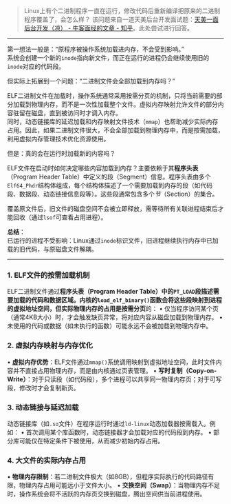 
> Linux上有个二进制程序一直在运行，修改代码后重新编译把原来的二进制程序覆盖了，会怎么样？
该问题来自一道天美后台开发面试题：[天美一面 后台开发（凉） - 牛客面经的文章 - 知乎](https://zhuanlan.zhihu.com/p/677307438)。此处尝试进行回答。

---

第一想法一般是：“原程序被操作系统加载进内存，不会受到影响。”  
系统会创建一个新的`inode`指向新文件，而正在运行的进程仍会继续使用旧的`inode`对应的代码段。

但实际上拓展到一个问题：“二进制文件会全部加载到内存吗？”

ELF二进制文件在加载时，操作系统通常采用按需分页的机制，只将当前需要的部分加载到物理内存，而不是一次性加载整个文件。虚拟内存映射允许文件的部分内容驻留在磁盘，直到被访问时才调入内存。  
同时，动态链接库的延迟加载和内存映射文件技术（`mmap`）也帮助减少实际内存占用。因此，如果二进制文件很大，不会全部加载到物理内存中，而是按需加载，利用虚拟内存管理技术优化资源使用。

但是：真的会在运行时加载新的内容吗？  

ELF文件在启动时如何决定哪些内容加载到内存？主要依赖于其**程序头表**（Program Header Table）​中定义的段（Segment）信息。程序头表由多个`Elf64_Phdr`结构体组成，每个结构体描述了一个需要加载到内存的段（如代码段、数据段、动态链接信息段等）。这些段通常包含多个*节*（Section）的集合。

覆盖原文件后，旧文件的磁盘空间不会被立即释放，需等待所有关联进程结束后才能回收（通过`lsof`可查看占用进程）。

**总结**：  
​已运行的进程不受影响：Linux通过`inode`标识文件，旧进程继续执行内存中已加载的旧代码，与原磁盘文件解耦。

---

### 1. **ELF文件的按需加载机制**
ELF二进制文件通过**程序头表（Program Header Table）**中的`PT_LOAD`段描述需要加载的代码和数据区域。内核的`load_elf_binary()`函数会将这些段映射到进程的虚拟地址空间，但实际物理内存的占用是**按需分页**的：
• 仅当程序访问某个页（通常4KB大小）时，才会触发缺页异常，将对应内容从磁盘加载到物理内存。
• 未使用的代码或数据（如未执行的函数）可能永远不会被加载到物理内存中。

### 2. **虚拟内存映射与内存优化**
• **虚拟内存优势**：ELF文件通过`mmap()`系统调用映射到虚拟地址空间，此时文件内容并不直接占用物理内存，而是由内核通过页表管理。
• **写时复制（Copy-on-Write）**：对于只读段（如代码段），多个进程可以共享同一物理内存页；对于可写段，修改时才会复制新页。

### 3. **动态链接与延迟加载**
动态链接库（如`.so`文件）在程序运行时通过`ld-linux`动态加载器按需载入。例如：
• 首次调用某个库函数时，动态链接器才会加载对应的代码段到内存。
• 部分库可能仅在特定条件下被使用，从而减少初始内存占用。

### 4. **大文件的实际内存占用**
• **物理内存限制**：若二进制文件极大（如8GB），但程序实际执行的代码路径有限，物理内存占用可能远小于文件大小。
• **交换空间（Swap）**：当物理内存不足时，操作系统会将不活跃的内存页交换到磁盘，腾出空间供当前进程使用。
